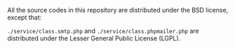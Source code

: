 All the source codes in this repository are distributed under the BSD license, except that:

`./service/class.smtp.php` and `./service/class.phpmailer.php` are distributed under the Lesser General Public License (LGPL).
